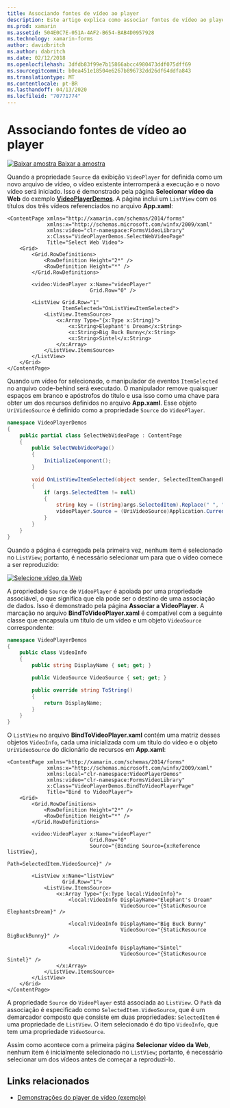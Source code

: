 ```yaml
---
title: Associando fontes de vídeo ao player
description: Este artigo explica como associar fontes de vídeo ao player de vídeo usando o Xamarin.Forms.
ms.prod: xamarin
ms.assetid: 504E0C7E-051A-4AF2-B654-BAB4D0957928
ms.technology: xamarin-forms
author: davidbritch
ms.author: dabritch
ms.date: 02/12/2018
ms.openlocfilehash: 3dfdb83f99e7b15866abcc4980473ddf075dff69
ms.sourcegitcommit: b0ea451e18504e6267b896732dd26df64ddfa843
ms.translationtype: MT
ms.contentlocale: pt-BR
ms.lasthandoff: 04/13/2020
ms.locfileid: "70771774"
---
```

# <a name="binding-video-sources-to-the-player"></a>Associando fontes de vídeo ao player

[![Baixar](~/media/shared/download.png) amostra Baixar a amostra](https://docs.microsoft.com/samples/xamarin/xamarin-forms-samples/customrenderers-videoplayerdemos)

Quando a propriedade `Source` da exibição `VideoPlayer` for definida como um novo arquivo de vídeo, o vídeo existente interromperá a execução e o novo vídeo será iniciado. Isso é demonstrado pela página **Selecionar vídeo da Web** do exemplo [**VideoPlayerDemos**](https://docs.microsoft.com/samples/xamarin/xamarin-forms-samples/customrenderers-videoplayerdemos). A página inclui um `ListView` com os títulos dos três vídeos referenciados no arquivo **App.xaml**:

```xaml
<ContentPage xmlns="http://xamarin.com/schemas/2014/forms"
             xmlns:x="http://schemas.microsoft.com/winfx/2009/xaml"
             xmlns:video="clr-namespace:FormsVideoLibrary"
             x:Class="VideoPlayerDemos.SelectWebVideoPage"
             Title="Select Web Video">
    <Grid>
        <Grid.RowDefinitions>
            <RowDefinition Height="2*" />
            <RowDefinition Height="*" />
        </Grid.RowDefinitions>

        <video:VideoPlayer x:Name="videoPlayer"
                           Grid.Row="0" />

        <ListView Grid.Row="1"
                  ItemSelected="OnListViewItemSelected">
            <ListView.ItemsSource>
                <x:Array Type="{x:Type x:String}">
                    <x:String>Elephant's Dream</x:String>
                    <x:String>Big Buck Bunny</x:String>
                    <x:String>Sintel</x:String>
                </x:Array>
            </ListView.ItemsSource>
        </ListView>
    </Grid>
</ContentPage>
```

Quando um vídeo for selecionado, o manipulador de eventos `ItemSelected` no arquivo code-behind será executado. O manipulador remove quaisquer espaços em branco e apóstrofos do título e usa isso como uma chave para obter um dos recursos definidos no arquivo **App.xaml**. Esse objeto `UriVideoSource` é definido como a propriedade `Source` do `VideoPlayer`.

```csharp
namespace VideoPlayerDemos
{
    public partial class SelectWebVideoPage : ContentPage
    {
        public SelectWebVideoPage()
        {
            InitializeComponent();
        }

        void OnListViewItemSelected(object sender, SelectedItemChangedEventArgs args)
        {
            if (args.SelectedItem != null)
            {
                string key = ((string)args.SelectedItem).Replace(" ", "").Replace("'", "");
                videoPlayer.Source = (UriVideoSource)Application.Current.Resources[key];
            }
        }
    }
}
```

Quando a página é carregada pela primeira vez, nenhum item é selecionado no `ListView`; portanto, é necessário selecionar um para que o vídeo comece a ser reproduzido:

[![Selecione vídeo da Web](source-bindings-images/selectwebvideo-small.png "Selecione vídeo da Web")](source-bindings-images/selectwebvideo-large.png#lightbox "Selecione vídeo da Web")

A propriedade `Source` de `VideoPlayer` é apoiada por uma propriedade associável, o que significa que ela pode ser o destino de uma associação de dados. Isso é demonstrado pela página **Associar a VideoPlayer**. A marcação no arquivo **BindToVideoPlayer.xaml** é compatível com a seguinte classe que encapsula um título de um vídeo e um objeto `VideoSource` correspondente:

```csharp
namespace VideoPlayerDemos
{
    public class VideoInfo
    {
        public string DisplayName { set; get; }

        public VideoSource VideoSource { set; get; }

        public override string ToString()
        {
            return DisplayName;
        }
    }
}
```

O `ListView` no arquivo **BindToVideoPlayer.xaml** contém uma matriz desses objetos `VideoInfo`, cada uma inicializada com um título do vídeo e o objeto `UriVideoSource` do dicionário de recursos em **App.xaml**:

```xaml
<ContentPage xmlns="http://xamarin.com/schemas/2014/forms"
             xmlns:x="http://schemas.microsoft.com/winfx/2009/xaml"
             xmlns:local="clr-namespace:VideoPlayerDemos"
             xmlns:video="clr-namespace:FormsVideoLibrary"
             x:Class="VideoPlayerDemos.BindToVideoPlayerPage"
             Title="Bind to VideoPlayer">
    <Grid>
        <Grid.RowDefinitions>
            <RowDefinition Height="2*" />
            <RowDefinition Height="*" />
        </Grid.RowDefinitions>

        <video:VideoPlayer x:Name="videoPlayer"
                           Grid.Row="0"
                           Source="{Binding Source={x:Reference listView},
                                            Path=SelectedItem.VideoSource}" />

        <ListView x:Name="listView"
                  Grid.Row="1">
            <ListView.ItemsSource>
                <x:Array Type="{x:Type local:VideoInfo}">
                    <local:VideoInfo DisplayName="Elephant's Dream"
                                     VideoSource="{StaticResource ElephantsDream}" />

                    <local:VideoInfo DisplayName="Big Buck Bunny"
                                     VideoSource="{StaticResource BigBuckBunny}" />

                    <local:VideoInfo DisplayName="Sintel"
                                     VideoSource="{StaticResource Sintel}" />
                </x:Array>
            </ListView.ItemsSource>
        </ListView>
    </Grid>
</ContentPage>
```

A propriedade `Source` do `VideoPlayer` está associada ao `ListView`. O `Path` da associação é especificado como `SelectedItem.VideoSource`, que é um demarcador composto que consiste em duas propriedades: `SelectedItem` é uma propriedade de `ListView`. O item selecionado é do tipo `VideoInfo`, que tem uma propriedade `VideoSource`.

Assim como acontece com a primeira página **Selecionar vídeo da Web**, nenhum item é inicialmente selecionado no `ListView`; portanto, é necessário selecionar um dos vídeos antes de começar a reproduzi-lo.

## <a name="related-links"></a>Links relacionados

- [Demonstrações do player de vídeo (exemplo)](https://docs.microsoft.com/samples/xamarin/xamarin-forms-samples/customrenderers-videoplayerdemos)
